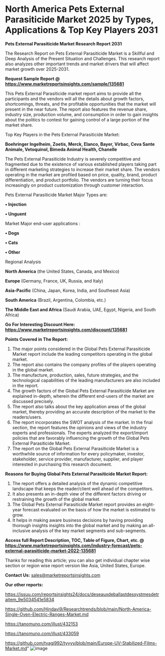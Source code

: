 # North America Pets External Parasiticide Market 2025 by Types, Applications & Top Key Players 2031

<strong>Pets External Parasiticide Market Research Report 2031</strong>

The Research Report on Pets External Parasiticide Market is a Skillful and Deep Analysis of the Present Situation and Challenges. This research report also analyzes other important trends and market drivers that will affect market growth over 2025-2031.

<strong>Request Sample Report @ <a href=https://www.marketreportsinsights.com/sample/135681>https://www.marketreportsinsights.com/sample/135681</a></strong>

This Pets External Parasiticide market report aims to provide all the participants and the vendors will all the details about growth factors, shortcomings, threats, and the profitable opportunities that the market will present in the near future. The report also features the revenue share, industry size, production volume, and consumption in order to gain insights about the politics to contest for gaining control of a large portion of the market share.

Top Key Players in the Pets External Parasiticide Market:

<strong>Boehringer Ingelheim, Zoetis, Merck, Elanco, Bayer, Virbac, Ceva Sante Animale, Vetoquinol, Bimeda Animal Health, Chanelle</strong>

The Pets External Parasiticide Industry is severely competitive and fragmented due to the existence of various established players taking part in different marketing strategies to increase their market share. The vendors operating in the market are profiled based on price, quality, brand, product differentiation, and product portfolio. The vendors are turning their focus increasingly on product customization through customer interaction.

Pets External Parasiticide Market Major Types are:

<strong>• Injection

• Unguent</strong>

Market Major end-user applications :

<strong>• Dogs

• Cats

• Other</strong>

Regional Analysis

</u><strong><b>North America</b></strong> (the United States, Canada, and Mexico)

<strong><b>Europe </b></strong>(Germany, France, UK, Russia, and Italy)

<strong><b>Asia-Pacific</b></strong> (China, Japan, Korea, India, and Southeast Asia)

<strong><b>South America</b></strong> (Brazil, Argentina, Colombia, etc.)

<strong><b>The Middle East and Africa</b></strong> (Saudi Arabia, UAE, Egypt, Nigeria, and South Africa)

<strong>Go For Interesting Discount Here: <a href=https://www.marketreportsinsights.com/discount/135681>https://www.marketreportsinsights.com/discount/135681</a></strong>

<strong>Points Covered in The Report:</strong>
<ol>
  <li>The major points considered in the Global Pets External Parasiticide Market report include the leading competitors operating in the global market.</li>
  <li>The report also contains the company profiles of the players operating in the global market.</li>
  <li>The manufacture, production, sales, future strategies, and the technological capabilities of the leading manufacturers are also included in the report.</li>
  <li>The growth factors of the Global Pets External Parasiticide Market are explained in-depth, wherein the different end-users of the market are discussed precisely.</li>
  <li>The report also talks about the key application areas of the global market, thereby providing an accurate description of the market to the readers/users.</li>
  <li>The report incorporates the SWOT analysis of the market. In the final section, the report features the opinions and views of the industry experts and professionals. The experts analyzed the export/import policies that are favorably influencing the growth of the Global Pets External Parasiticide Market.</li>
  <li>The report on the Global Pets External Parasiticide Market is a worthwhile source of information for every policymaker, investor, stakeholder, service provider, manufacturer, supplier, and player interested in purchasing this research document.</li>
</ol>
<strong>Reasons for Buying Global Pets External Parasiticide Market Report:</strong>

<ol>
  <li>The report offers a detailed analysis of the dynamic competitive landscape that keeps the reader/client well ahead of the competitors.</li>
  <li>It also presents an in-depth view of the different factors driving or restraining the growth of the global market.</li>
  <li>The Global Pets External Parasiticide Market report provides an eight-year forecast evaluated on the basis of how the market is estimated to grow.</li>
  <li>It helps in making aware business decisions by having providing thorough insights insights into the global market and by making an all-inclusive analysis of the key market segments and sub-segments.</li>
</ol>
<strong>Access full Report Description, TOC, Table of Figure, Chart, etc. @ <a href=https://www.marketreportsinsights.com/industry-forecast/pets-external-parasiticide-market-2022-135681>https://www.marketreportsinsights.com/industry-forecast/pets-external-parasiticide-market-2022-135681</a></strong>


Thanks for reading this article; you can also get individual chapter wise section or region wise report version like Asia, United States, Europe.

<strong>Contact Us:</strong>
sales@marketreportsinsights.com

<strong>Our other reports:</strong>

<a href=https://issuu.com/reportsinsights24/docs/deseauxdeballastdessystmesdetraitem_9e5034541e5834>https://issuu.com/reportsinsights24/docs/deseauxdeballastdessystmesdetraitem_9e5034541e5834</a>

<a href=https://github.com/Hindavi9/Researchtrends/blob/main/North-America-Single-Oven-Electric-Ranges-Market.md>https://github.com/Hindavi9/Researchtrends/blob/main/North-America-Single-Oven-Electric-Ranges-Market.md</a>

<a href=https://tanomuno.com/illust/432153>https://tanomuno.com/illust/432153</a>

<a href=https://tanomuno.com/illust/433059>https://tanomuno.com/illust/433059</a>

<a href=https://github.com/tyagi992/tyyyy/blob/main/Europe-UV-Stabilized-Films-Market.md>https://github.com/tyagi992/tyyyy/blob/main/Europe-UV-Stabilized-Films-Market.md</a>"
![image](https://github.com/user-attachments/assets/55af4be9-41b6-4857-8918-c2fec434bb1e)
